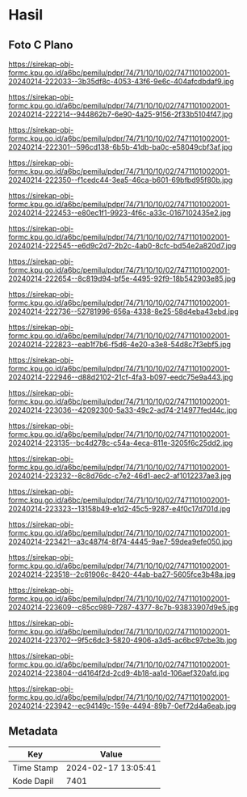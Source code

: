 # Hasil

## Foto C Plano

https://sirekap-obj-formc.kpu.go.id/a6bc/pemilu/pdpr/74/71/10/10/02/7471101002001-20240214-222033--3b35df8c-4053-43f6-9e6c-404afcdbdaf9.jpg

https://sirekap-obj-formc.kpu.go.id/a6bc/pemilu/pdpr/74/71/10/10/02/7471101002001-20240214-222214--944862b7-6e90-4a25-9156-2f33b5104f47.jpg

https://sirekap-obj-formc.kpu.go.id/a6bc/pemilu/pdpr/74/71/10/10/02/7471101002001-20240214-222301--596cd138-6b5b-41db-ba0c-e58049cbf3af.jpg

https://sirekap-obj-formc.kpu.go.id/a6bc/pemilu/pdpr/74/71/10/10/02/7471101002001-20240214-222350--f1cedc44-3ea5-46ca-b601-69bfbd95f80b.jpg

https://sirekap-obj-formc.kpu.go.id/a6bc/pemilu/pdpr/74/71/10/10/02/7471101002001-20240214-222453--e80ec1f1-9923-4f6c-a33c-0167102435e2.jpg

https://sirekap-obj-formc.kpu.go.id/a6bc/pemilu/pdpr/74/71/10/10/02/7471101002001-20240214-222545--e6d9c2d7-2b2c-4ab0-8cfc-bd54e2a820d7.jpg

https://sirekap-obj-formc.kpu.go.id/a6bc/pemilu/pdpr/74/71/10/10/02/7471101002001-20240214-222654--8c819d94-bf5e-4495-92f9-18b542903e85.jpg

https://sirekap-obj-formc.kpu.go.id/a6bc/pemilu/pdpr/74/71/10/10/02/7471101002001-20240214-222736--52781996-656a-4338-8e25-58d4eba43ebd.jpg

https://sirekap-obj-formc.kpu.go.id/a6bc/pemilu/pdpr/74/71/10/10/02/7471101002001-20240214-222823--eab1f7b6-f5d6-4e20-a3e8-54d8c7f3ebf5.jpg

https://sirekap-obj-formc.kpu.go.id/a6bc/pemilu/pdpr/74/71/10/10/02/7471101002001-20240214-222946--d88d2102-21cf-4fa3-b097-eedc75e9a443.jpg

https://sirekap-obj-formc.kpu.go.id/a6bc/pemilu/pdpr/74/71/10/10/02/7471101002001-20240214-223036--42092300-5a33-49c2-ad74-214977fed44c.jpg

https://sirekap-obj-formc.kpu.go.id/a6bc/pemilu/pdpr/74/71/10/10/02/7471101002001-20240214-223135--bc4d278c-c54a-4eca-811e-3205f6c25dd2.jpg

https://sirekap-obj-formc.kpu.go.id/a6bc/pemilu/pdpr/74/71/10/10/02/7471101002001-20240214-223232--8c8d76dc-c7e2-46d1-aec2-af1012237ae3.jpg

https://sirekap-obj-formc.kpu.go.id/a6bc/pemilu/pdpr/74/71/10/10/02/7471101002001-20240214-223323--13158b49-e1d2-45c5-9287-e4f0c17d701d.jpg

https://sirekap-obj-formc.kpu.go.id/a6bc/pemilu/pdpr/74/71/10/10/02/7471101002001-20240214-223421--a3c487f4-8f74-4445-9ae7-59dea9efe050.jpg

https://sirekap-obj-formc.kpu.go.id/a6bc/pemilu/pdpr/74/71/10/10/02/7471101002001-20240214-223518--2c61906c-8420-44ab-ba27-5605fce3b48a.jpg

https://sirekap-obj-formc.kpu.go.id/a6bc/pemilu/pdpr/74/71/10/10/02/7471101002001-20240214-223609--c85cc989-7287-4377-8c7b-93833907d9e5.jpg

https://sirekap-obj-formc.kpu.go.id/a6bc/pemilu/pdpr/74/71/10/10/02/7471101002001-20240214-223702--9f5c6dc3-5820-4906-a3d5-ac6bc97cbe3b.jpg

https://sirekap-obj-formc.kpu.go.id/a6bc/pemilu/pdpr/74/71/10/10/02/7471101002001-20240214-223804--d4164f2d-2cd9-4b18-aa1d-106aef320afd.jpg

https://sirekap-obj-formc.kpu.go.id/a6bc/pemilu/pdpr/74/71/10/10/02/7471101002001-20240214-223942--ec94149c-159e-4494-89b7-0ef72d4a6eab.jpg


## Metadata

| Key        | Value               |
| ---------- | ------------------- |
| Time Stamp | 2024-02-17 13:05:41 |
| Kode Dapil | 7401                |



